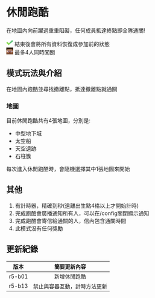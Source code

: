 # 休閒跑酷

在地圖內向前躍過重重阻礙，任何成員抵達終點即全隊通關!

<img src="https://github.com/CatBudMC/ResourcePack/blob/master/assets/minecraft/textures/emoji/check.png?raw=true" width="18" height="18"/> 結束後會將所有資料恢復成參加前的狀態  
<img src="https://github.com/CatBudMC/ResourcePack/blob/master/assets/minecraft/textures/emoji/mob/steve.png?raw=true" width="18" height="18"/> 最多4人同時闖關

## 模式玩法與介紹

在地圖內跑酷並尋找撤離點，抵達撤離點就通關

### 地圖

目前休閒跑酷共有4張地圖，分別是:

- 中型地下城
- 太空船
- 天空遺跡
- 石柱簇

每次進入休閒跑酷時，會隨機選擇其中1張地圖來開始

## 其他

1. 有計時器，精確到秒(遠離出生點4格以上才開始計時)
2. 完成跑酷會廣播通知所有人，可以在/config關閉顯示通知
3. 完成跑酷會寄信給通關的人，信內包含通關時間
4. 此模式沒有任何獎勵

## 更新紀錄

|版本|簡要更新內容|
|:---:|:---:|
|r5-b01|新增休閒跑酷|
|r5-b13|禁止與容器互動，計時方法更新|
<!-- markdownlint-disable-file MD033 MD045 -->  
